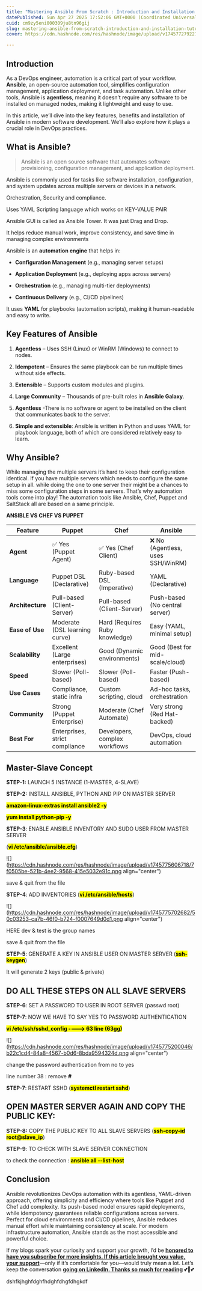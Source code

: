 ```yaml
---
title: "Mastering Ansible From Scratch : Introduction and Installation Tutorial"
datePublished: Sun Apr 27 2025 17:52:06 GMT+0000 (Coordinated Universal Time)
cuid: cm9zy5eni000309ju8tn96gij
slug: mastering-ansible-from-scratch-introduction-and-installation-tutorial
cover: https://cdn.hashnode.com/res/hashnode/image/upload/v1745772792274/8da5d590-f207-4999-a9c4-d6317289d7de.png

---
```


## **Introduction**

As a DevOps engineer, automation is a critical part of your workflow. **Ansible**, an open-source automation tool, simplifies configuration management, application deployment, and task automation. Unlike other tools, Ansible is **agentless**, meaning it doesn’t require any software to be installed on managed nodes, making it lightweight and easy to use.

In this article, we’ll dive into the key features, benefits and installation of Ansible in modern software development. We’ll also explore how it plays a crucial role in DevOps practices.

## **What is Ansible?**

> Ansible is an open source software that automates software provisioning, configuration management, and application deployment.

Ansible is commonly used for tasks like software installation, configuration, and system updates across multiple servers or devices in a network.

Orchestration, Security and compliance.

Uses YAML Scripting language which works on KEY-VALUE PAIR

Ansible GUI is called as Ansible Tower. It was just Drag and Drop.

It helps reduce manual work, improve consistency, and save time in managing complex environments

Ansible is an **automation engine** that helps in:

* **Configuration Management** (e.g., managing server setups)
    
* **Application Deployment** (e.g., deploying apps across servers)
    
* **Orchestration** (e.g., managing multi-tier deployments)
    
* **Continuous Delivery** (e.g., CI/CD pipelines)
    

It uses **YAML** for playbooks (automation scripts), making it human-readable and easy to write.

## **Key Features of Ansible**

1. **Agentless** – Uses SSH (Linux) or WinRM (Windows) to connect to nodes.
    
2. **Idempotent** – Ensures the same playbook can be run multiple times without side effects.
    
3. **Extensible** – Supports custom modules and plugins.
    
4. **Large Community** – Thousands of pre-built roles in **Ansible Galaxy**.
    
5. **Agentless** -There is no software or agent to be installed on the client that communicates back to the server.
    
6. **Simple and extensible**: Ansible is written in Python and uses YAML for playbook language, both of which are considered relatively easy to learn.
    

## **Why Ansible?**

While managing the multiple servers it’s hard to keep their configuration identical. If you have multiple servers which needs to configure the same setup in all. while doing the one to one server their might be a chances to miss some configuration steps in some servers. That’s why automation tools come into play! The automation tools like Ansible, Chef, Puppet and SaltStack all are based on a same principle.

**ANSIBLE VS CHEF VS PUPPET**

| **Feature** | **Puppet** | **Chef** | **Ansible** |
| --- | --- | --- | --- |
| **Agent** | ✅ Yes (Puppet Agent) | ✅ Yes (Chef Client) | ❌ No (Agentless, uses SSH/WinRM) |
| **Language** | Puppet DSL (Declarative) | Ruby-based DSL (Imperative) | YAML (Declarative) |
| **Architecture** | Pull-based (Client-Server) | Pull-based (Client-Server) | Push-based (No central server) |
| **Ease of Use** | Moderate (DSL learning curve) | Hard (Requires Ruby knowledge) | Easy (YAML, minimal setup) |
| **Scalability** | Excellent (Large enterprises) | Good (Dynamic environments) | Good (Best for mid-scale/cloud) |
| **Speed** | Slower (Poll-based) | Slower (Poll-based) | Faster (Push-based) |
| **Use Cases** | Compliance, static infra | Custom scripting, cloud | Ad-hoc tasks, orchestration |
| **Community** | Strong (Puppet Enterprise) | Moderate (Chef Automate) | Very strong (Red Hat-backed) |
| **Best For** | Enterprises, strict compliance | Developers, complex workflows | DevOps, cloud automation |

## **Master-Slave Concept**

**STEP-1:** LAUNCH 5 INSTANCE (1-MASTER, 4-SLAVE)

**STEP-2:** INSTALL ANSIBLE, PYTHON AND PIP ON MASTER SERVER

**<mark>amazon-linux-extras install ansible2 -y</mark>**

**<mark>yum install python-pip -y</mark>**

**STEP-3**: ENABLE ANSIBLE INVENTORY AND SUDO USER FROM MASTER SERVER

(**<mark>vi /etc/ansible/ansible.cfg</mark>**)

![](https://cdn.hashnode.com/res/hashnode/image/upload/v1745775606718/7f0505be-521b-4ee2-9568-415e5032e91c.png align="center")

save & quit from the file

**STEP-4**: ADD INVENTORIES (**<mark>vi /etc/ansible/hosts</mark>**)

![](https://cdn.hashnode.com/res/hashnode/image/upload/v1745775702682/50c03253-ca7b-46f0-b724-f0007649d0d1.png align="center")

HERE dev & test is the group names

save & quit from the file

**STEP-5**: GENERATE A KEY IN ANSIBLE USER ON MASTER SERVER (**<mark>ssh-keygen</mark>**)

It will generate 2 keys (public & private)

## **DO ALL THESE STEPS ON ALL SLAVE SERVERS**

**STEP-6**: SET A PASSWORD TO USER IN ROOT SERVER (passwd root)

**STEP-7**: NOW WE HAVE TO SAY YES TO PASSWORD AUTHENTICATION

**<mark>vi /etc/ssh/sshd_config ----&gt; 63 line (63gg)</mark>**

![](https://cdn.hashnode.com/res/hashnode/image/upload/v1745775200046/b22c1cd4-84a8-4567-b0d6-8bda9594324d.png align="center")

change the password authentication from no to yes

line number 38 : remove **#**

**STEP-7**: RESTART SSHD (**<mark>systemctl restart sshd</mark>**)

## **OPEN MASTER SERVER AGAIN AND COPY THE PUBLIC KEY**:

**STEP-8:** COPY THE PUBLIC KEY TO ALL SLAVE SERVERS (**<mark>ssh-copy-id root@slave_ip</mark>**)

**STEP-9**: TO CHECK WITH SLAVE SERVER CONNECTION

to check the connection : **<mark>ansible all --list-host</mark>**

## C**onclusion**

Ansible revolutionizes DevOps automation with its agentless, YAML-driven approach, offering simplicity and efficiency where tools like Puppet and Chef add complexity. Its push-based model ensures rapid deployments, while idempotency guarantees reliable configurations across servers. Perfect for cloud environments and CI/CD pipelines, Ansible reduces manual effort while maintaining consistency at scale. For modern infrastructure automation, Ansible stands as the most accessible and powerful choice.

If my blogs spark your curiosity and support your growth, I’d be [**honored to have you subscribe for more insights. If this article brought you value, your support**](https://hashnode.com/@SaiPraveen63)—only if it’s comfortable for you—would truly mean a lot. Let’s keep the conversation [**going on LinkedIn. Thanks so much for reading**](https://www.linkedin.com/in/donthamsetti-purna-durga-sai-praveen-2670b6260/) 💕💞💕





dshfkjhghfdghfhdghfdhgfdhgkdf
